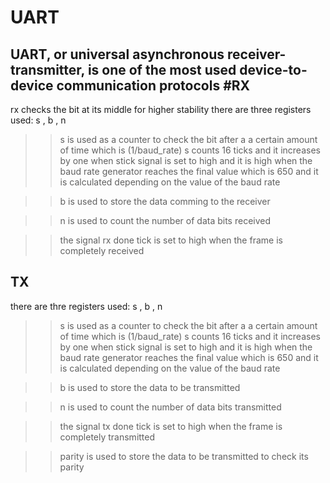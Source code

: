 # UART
UART, or universal asynchronous receiver-transmitter, is one of the most used device-to-device communication protocols 
#RX
---------
rx checks the bit at its middle for higher stability 
there are three registers used: s , b , n
>>s is used as a counter to check the bit after a a certain amount of time which is (1/baud_rate) 
s counts 16 ticks and it increases by one when stick signal is set to high and it is high when the baud rate generator reaches the final value which is 650
and it is calculated depending on the value of the baud rate 


>>b is used to store the data comming to the receiver

>>n is used to count the number of data bits received


>>the signal rx done tick is set to high when the frame is completely received




TX
---------
there are thre registers used: s , b , n
>>s is used as a counter to check the bit after a a certain amount of time which is (1/baud_rate) 
s counts 16 ticks and it increases by one when stick signal is set to high and it is high when the baud rate generator reaches the final value which is 650
and it is calculated depending on the value of the baud rate 


>>b is used to store the data to be transmitted 

>>n is used to count the number of data bits  transmitted 


>>the signal tx done tick is set to high when the  frame is completely transmitted 


>>parity  is used to store the data to be transmitted to check its parity 

